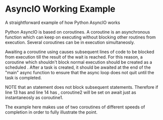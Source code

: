 # AsyncIO Working Example
A straightforward example of how Python AsyncIO works

Python AsyncIO is based on coroutines. A coroutine is an asynchronous function
which can keep on executing without blocking other routines from execution.
Several coroutines can be in execution simultaneosly.

Awaiting a coroutine using <await> causes subsequent lines of code to be blocked
from execution till the result of the wait is reached. For this reason, a coroutine
which shouldn't block normal execution should be created as a scheduled <task>.
After a task is created, it should be awaited at the end of the "main" async
function to ensure that the async loop does not quit until the task is completed.

NOTE that an <await> statement does not block subsequent <await> statements.
Therefore if line 13 has <await coroutine1> and line 14 has <await coroutine2>,
coroutine2 will be set on await just as instantaneosly as coroutine1.

The example here makes use of two coroutines of different speeds of completion
in order to fully illustrate the point.

